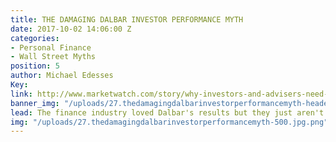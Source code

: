 ```yaml
---
title: THE DAMAGING DALBAR INVESTOR PERFORMANCE MYTH
date: 2017-10-02 14:06:00 Z
categories:
- Personal Finance
- Wall Street Myths
position: 5
author: Michael Edesses
Key: 
link: http://www.marketwatch.com/story/why-investors-and-advisers-need-to-question-myths-about-their-performance-2017-09-28
banner_img: "/uploads/27.thedamagingdalbarinvestorperformancemyth-header.jpg.png"
lead: The finance industry loved Dalbar's results but they just aren't at all credible.
img: "/uploads/27.thedamagingdalbarinvestorperformancemyth-500.jpg.png"
---
```


